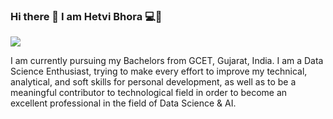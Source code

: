 ### Hi there 👋 I am Hetvi Bhora 💻👩



<img src="https://github.com/hetvi-1905/hetvi-1905/assets/84613393/39862813-081f-4c59-99af-bcaf3e07b8dc" style="max-width: 1500px ;max-height:1200px% display: inline-block;" data-target="animated-image.originalImage">



I am currently pursuing my Bachelors from GCET, Gujarat, India. I am a Data Science Enthusiast, trying to make every effort to improve my technical, analytical, and soft skills for personal development, as well as to be a meaningful contributor to technological field in order to become an excellent professional in the field of Data Science & AI.

